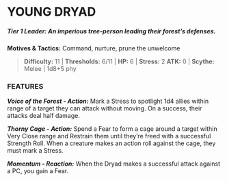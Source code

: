 # YOUNG DRYAD

##### **Tier 1 Leader:** *An imperious tree-person leading their forest’s defenses.*

**Motives & Tactics:** Command, nurture, prune the unwelcome

> **Difficulty:** 11 | **Thresholds:** 6/11 | **HP:** 6 | **Stress:** 2
> **ATK:** 0 | **Scythe:** Melee | 1d8+5 phy

### FEATURES

***Voice of the Forest - Action:*** Mark a Stress to spotlight 1d4 allies within range of a target they can attack without moving. On a success, their attacks deal half damage.

***Thorny Cage - Action:*** Spend a Fear to form a cage around a target within Very Close range and Restrain them until they’re freed with a successful Strength Roll. When a creature makes an action roll against the cage, they must mark a Stress.

***Momentum - Reaction:*** When the Dryad makes a successful attack against a PC, you gain a Fear.
